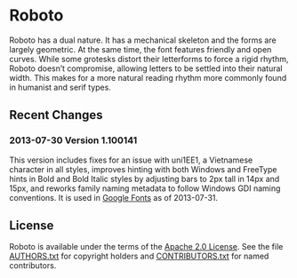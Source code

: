 Roboto
================

Roboto has a dual nature. It has a mechanical skeleton and the forms are largely geometric. At the same time, the font features friendly and open curves. While some grotesks distort their letterforms to force a rigid rhythm, Roboto doesn’t compromise, allowing letters to be settled into their natural width. This makes for a more natural reading rhythm more commonly found in humanist and serif types.


Recent Changes
----------------

### 2013-07-30 Version 1.100141

This version includes fixes for an issue with uni1EE1, a Vietnamese character in all styles, improves hinting with both Windows and FreeType hints in Bold and Bold Italic styles by adjusting bars to 2px tall in 14px and 15px, and reworks family naming metadata to follow Windows GDI naming conventions. It is used in [Google Fonts](http://www.google.com/fonts/specimen/Roboto) as of 2013-07-31.


License
----------------

Roboto is available under the terms of the [Apache 2.0 License](http://www.apache.org/licenses/LICENSE-2.0.html). See the file [AUTHORS.txt](AUTHORS.txt) for copyright holders and [CONTRIBUTORS.txt](CONTRIBUTORS.txt) for named contributors. 
